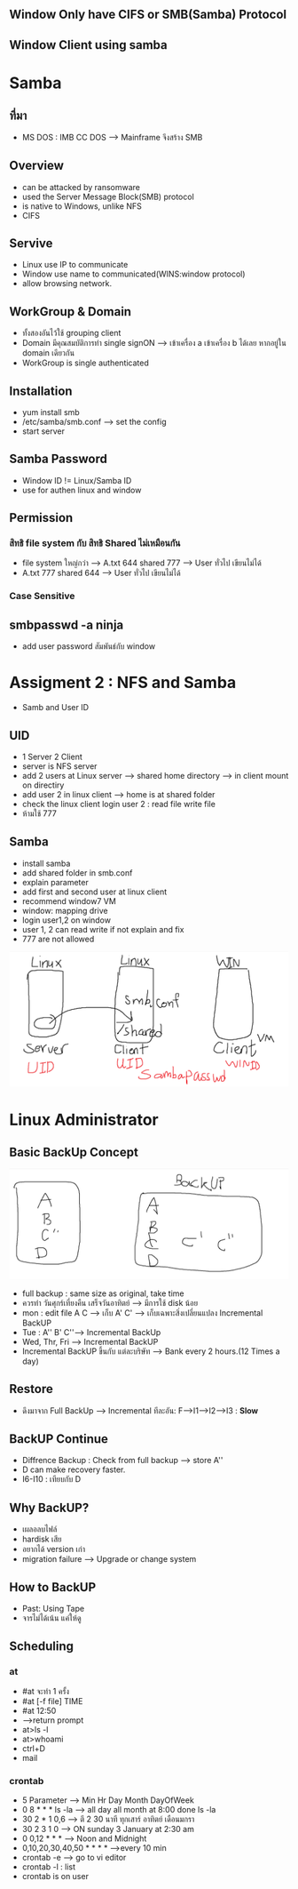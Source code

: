 ## Window Only have  CIFS or SMB(Samba) Protocol
## Window Client using samba
# Samba
## ที่มา
- MS DOS : IMB CC DOS --> Mainframe  จึงสร้าง SMB
## Overview
- can be attacked by ransomware
- used the Server Message Block(SMB) protocol 
- is native to Windows, unlike NFS
- CIFS
## Servive
- Linux use IP to communicate
- Window use name to communicated(WINS:window protocol)
- allow browsing network.
## WorkGroup & Domain
- ทั้งสองอันไว้ใช้ grouping client
- Domain มีคุณสมบัติการทำ single signON --> เข้าเครื่อง a เข้าเครื่อง b ได้เลย หากอยู่ใน domain เดียวกัน
- WorkGroup is single authenticated
## Installation
- yum install smb
- /etc/samba/smb.conf --> set the config
- start server
## Samba Password
- Window ID != Linux/Samba ID
- use for authen linux and window 
## Permission
### สิทธิ file system กับ สิทธิ Shared ไม่เหมือนกัน
- file system ใหญ่กว่า --> A.txt 644 shared 777 --> User ทั่วไป เขียนไม่ได้
- A.txt 777 shared 644 --> User ทั่วไป เขียนไม่ได้
### Case Sensitive
## smbpasswd -a ninja
- add user password สัมพันธ์กับ window 


# Assigment 2 : NFS and Samba
- Samb and User ID
## UID
- 1 Server 2 Client
- server is NFS server 
- add 2 users at Linux server --> shared home directory --> in client mount on directiry 
- add user 2 in linux client --> home is at shared folder
- check the linux client login user 2 : read file write file
- ห้ามใช้ 777

## Samba 
- install samba
- add shared folder in smb.conf
- explain parameter 
- add first and second user at linux client
- recommend window7 VM 
- window: mapping drive 
- login user1,2 on window 
- user 1, 2 can read write if not explain and fix
- 777 are not allowed
  
![](10.png)
  
# Linux Administrator
## Basic BackUp Concept

![](11.png)
- full backup : same size as original, take time
- ควรทำ วันศุกร์เที่ยงคืน เสร็จวันอาทิตย์ --> มีการใช้ disk น้อย
- mon : edit file A C --> เก็บ A' C' --> เก็บเฉพาะสิ่งเปลี่ยนแปลง Incremental BackUP
- Tue : A'' B' C''--> Incremental BackUp
- Wed, Thr, Fri --> Incremental BackUP
- Incremental BackUP ขึ้นกับ แต่ละบริษัท --> Bank every 2 hours.(12 Times a day)
## Restore
- ดึงมาจาก Full BackUp --> Incremental ทีละอัน: F-->I1-->I2-->I3 : **Slow**

## BackUP Continue
- Diffrence Backup : Check from full backup --> store A''
- D can make recovery faster.
- I6-I10 : เทียบกับ D

## Why BackUP?
- เผลอลบไฟล์
- hardisk เสีย
- อยากได้ version เก่า
- migration failure --> Upgrade or change system

## How to BackUP
- Past: Using Tape
- จารไม่ได้เน้น แค่ให้ดู

## Scheduling 
### at
- #at จะทำ 1 ครั้ง
- #at [-f file] TIME
- #at 12:50
- -->return prompt
- at>ls -l
- at>whoami
- ctrl+D
- mail

### crontab
- 5 Parameter --> Min Hr Day Month DayOfWeek
- 0 8 * * * ls -la --> all day all month at 8:00 done ls -la
- 30 2 * 1 0,6 --> ตี 2 30 นาที ทุกเสาร์ อาทิตย์ เดือนมกรา
- 30 2 3 1 0 --> ON sunday 3 January at 2:30 am
- 0 0,12 * * * --> Noon and Midnight 
- 0,10,20,30,40,50 * * * * -->every 10 min
- crontab -e --> go to vi editor
- crontab -l : list
- crontab is on user

